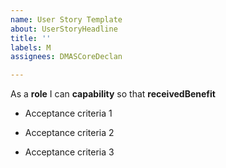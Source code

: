 ```yaml
---
name: User Story Template
about: UserStoryHeadline
title: ''
labels: M
assignees: DMASCoreDeclan

---
```


As a **role** 
I can **capability** 
so that **receivedBenefit**

- Acceptance criteria 1

- Acceptance criteria 2

- Acceptance criteria 3
